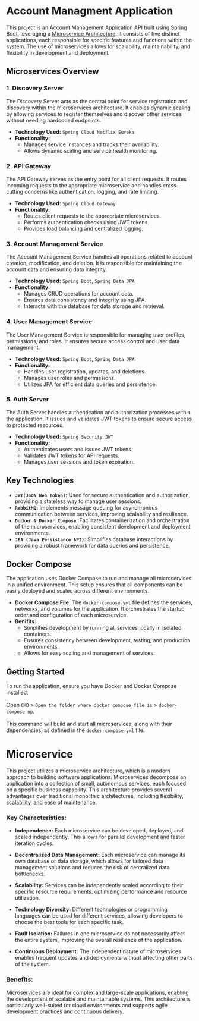 # Account Managment Application
This project is an Account Management Application API built using Spring Boot, leveraging a [Microservice Architecture](#microservice). It consists of five distinct applications, each responsible for specific features and functions within the system. The use of microservices allows for scalability, maintainability, and flexibility in development and deployment.
## Microservices Overview
### 1. Discovery Server
The Discovery Server acts as the central point for service registration and discovery within the microservices architecture. It enables dynamic scaling by allowing services to register themselves and discover other services without needing hardcoded endpoints.

* **Technology Used:** `Spring Cloud Netflix Eureka`
* **Functionality:**
  - Manages service instances and tracks their availability.
  - Allows dynamic scaling and service health monitoring.

### 2. API Gateway
The API Gateway serves as the entry point for all client requests. It routes incoming requests to the appropriate microservice and handles cross-cutting concerns like authentication, logging, and rate limiting.

* **Technology Used:** `Spring Cloud Gateway`
* **Functionality:**
  - Routes client requests to the appropriate microservices.
  - Performs authentication checks using JWT tokens.
  - Provides load balancing and centralized logging.

### 3. Account Management Service
The Account Management Service handles all operations related to account creation, modification, and deletion. It is responsible for maintaining the account data and ensuring data integrity.

* **Technology Used:** `Spring Boot`, `Spring Data JPA`
* **Functionality:**
  - Manages CRUD operations for account data.
  - Ensures data consistency and integrity using JPA.
  - Interacts with the database for data storage and retrieval.

### 4. User Management Service
The User Management Service is responsible for managing user profiles, permissions, and roles. It ensures secure access control and user data management.

* **Technology Used:** `Spring Boot`, `Spring Data JPA`
* **Functionality:**
  - Handles user registration, updates, and deletions.
  - Manages user roles and permissions.
  - Utilizes JPA for efficient data queries and persistence.

### 5. Auth Server
The Auth Server handles authentication and authorization processes within the application. It issues and validates JWT tokens to ensure secure access to protected resources.

* **Technology Used:** `Spring Security`, `JWT`
* **Functionality:**
  - Authenticates users and issues JWT tokens.
  - Validates JWT tokens for API requests.
  - Manages user sessions and token expiration.

## Key Technologies
* **`JWT(JSON Web Token)`:** Used for secure authentication and authorization, providing a stateless way to manage user sessions.
* **`RabbitMQ`:** Implements message queuing for asynchronous communication between services, improving scalability and resilience.
* **`Docker & Docker Compose`:** Facilitates containerization and orchestration of the microservices, enabling consistent development and deployment environments.
* **`JPA (Java Persistance API)`:** Simplifies database interactions by providing a robust framework for data queries and persistence.

## Docker Compose
The application uses Docker Compose to run and manage all microservices in a unified environment. This setup ensures that all components can be easily deployed and scaled across different environments.

+ **Docker Compose File:** The `docker-compose.yml` file defines the services, networks, and volumes for the application. It orchestrates the startup order and configuration of each microservice.
+ **Benifits:**
  - Simplifies development by running all services locally in isolated containers.
  - Ensures consistency between development, testing, and production environments.
  - Allows for easy scaling and management of services.

## Getting Started
To run the application, ensure you have Docker and Docker Compose installed.<br /><br />
Open `CMD` > `Open the folder where docker compose file is` > `docker-compose up`.<br /><br />
This command will build and start all microservices, along with their dependencies, as defined in the `docker-compose.yml` file.

# Microservice
This project utilizes a microservice architecture, which is a modern approach to building software applications. Microservices decompose an application into a collection of small, autonomous services, each focused on a specific business capability. This architecture provides several advantages over traditional monolithic architectures, including flexibility, scalability, and ease of maintenance.

### Key Characteristics:
* **Independence:** Each microservice can be developed, deployed, and scaled independently. This allows for parallel development and faster iteration cycles.

* **Decentralized Data Management:** Each microservice can manage its own database or data storage, which allows for tailored data management solutions and reduces the risk of centralized data bottlenecks.

* **Scalability:** Services can be independently scaled according to their specific resource requirements, optimizing performance and resource utilization.

* **Technology Diversity:** Different technologies or programming languages can be used for different services, allowing developers to choose the best tools for each specific task.

* **Fault Isolation:** Failures in one microservice do not necessarily affect the entire system, improving the overall resilience of the application.

* **Continuous Deployment:** The independent nature of microservices enables frequent updates and deployments without affecting other parts of the system.

### Benefits:
Microservices are ideal for complex and large-scale applications, enabling the development of scalable and maintainable systems. This architecture is particularly well-suited for cloud environments and supports agile development practices and continuous delivery.
